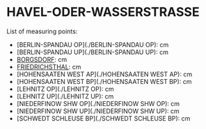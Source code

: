 # HAVEL-ODER-WASSERSTRASSE

List of measuring points:

* [BERLIN-SPANDAU OP](./BERLIN-SPANDAU OP): <Value topic="rivers/pegel-online/HOW/BERLIN-SPANDAU-OP/measurementValue"/> cm
* [BERLIN-SPANDAU UP](./BERLIN-SPANDAU UP): <Value topic="rivers/pegel-online/HOW/BERLIN-SPANDAU-UP/measurementValue"/> cm
* [BORGSDORF](./BORGSDORF): <Value topic="rivers/pegel-online/HOW/BORGSDORF/measurementValue"/> cm
* [FRIEDRICHSTHAL](./FRIEDRICHSTHAL): <Value topic="rivers/pegel-online/HOW/FRIEDRICHSTHAL/measurementValue"/> cm
* [HOHENSAATEN WEST AP](./HOHENSAATEN WEST AP): <Value topic="rivers/pegel-online/HOW/HOHENSAATEN-WEST-AP/measurementValue"/> cm
* [HOHENSAATEN WEST BP](./HOHENSAATEN WEST BP): <Value topic="rivers/pegel-online/HOW/HOHENSAATEN-WEST-BP/measurementValue"/> cm
* [LEHNITZ OP](./LEHNITZ OP): <Value topic="rivers/pegel-online/HOW/LEHNITZ-OP/measurementValue"/> cm
* [LEHNITZ UP](./LEHNITZ UP): <Value topic="rivers/pegel-online/HOW/LEHNITZ-UP/measurementValue"/> cm
* [NIEDERFINOW SHW OP](./NIEDERFINOW SHW OP): <Value topic="rivers/pegel-online/HOW/NIEDERFINOW-SHW-OP/measurementValue"/> cm
* [NIEDERFINOW SHW UP](./NIEDERFINOW SHW UP): <Value topic="rivers/pegel-online/HOW/NIEDERFINOW-SHW-UP/measurementValue"/> cm
* [SCHWEDT SCHLEUSE BP](./SCHWEDT SCHLEUSE BP): <Value topic="rivers/pegel-online/HOW/SCHWEDT-SCHLEUSE-BP/measurementValue"/> cm
